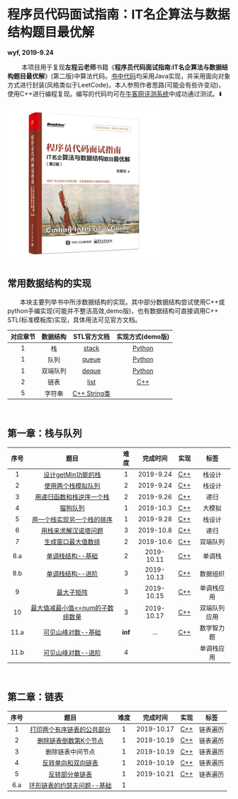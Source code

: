 # 程序员代码面试指南：IT名企算法与数据结构题目最优解

**wyf, 2019-9.24** 

&emsp; &emsp;本项目用于复现**左程云老师**书籍《**程序员代码面试指南:IT名企算法与数据结构题目最优解**》(第二版)中算法代码。[书中代码](http://www.broadview.com.cn/book/4889)均采用Java实现，并采用面向对象方式进行封装(风格类似于LeetCode)。本人参照作者思路(可能会有些许变动)，使用C++进行编程复现。编写的代码均可在[牛客网评测系统](https://www.nowcoder.com/ta/programmer-code-interview-guide)中成功通过测试。:arrow_down: 

![Cover](./Cover.jpg)

## 常用数据结构的实现

&emsp;&emsp;本块主要列举书中所涉数据结构的实现。其中部分数据结构尝试使用C++或python手编实现(可能并不整洁高效,demo版)，也有数据结构可直接调用C++ STL(标准模板库)实现，具体用法可见官方文档。

| 对应章节 | 数据结构 |                         STL官方文档                          |         实现方式(demo版)         |
| :------: | :------: | :----------------------------------------------------------: | :------------------------------: |
|    1     |    栈    |   [stack](http://www.cplusplus.com/reference/stack/stack/)   |    [Python](ADT_py/Stack.py)     |
|    1     |   队列   |   [queue](http://www.cplusplus.com/reference/queue/queue/)   |    [Python](ADT_py/Queue.py)     |
|    1     | 双端队列 |   [deque](http://www.cplusplus.com/reference/deque/deque/)   |    [Python](ADT_py/Deque.py)     |
|    2     |   链表   |    [list](http://www.cplusplus.com/reference/list/list/)     | [C++](ADT_cpp/LinkList_demo.cpp) |
|    5     |  字符串  | [C++ String类](http://www.cplusplus.com/reference/string/string/) |                                  |

</br>

## 第一章：栈与队列

| 序号 |                             题目                             |  难度   |  完成时间  |                          实现                           |     标签     |
| :--: | :----------------------------------------------------------: | :-----: | :--------: | :-----------------------------------------------------: | :----------: |
|  1   | [设计getMin功能的栈](https://www.nowcoder.com/practice/05e57ce2cd8e4a1eae8c3b0a7e9886be?tpId=101&tqId=33073&rp=1&ru=/ta/programmer-code-interview-guide&qru=/ta/programmer-code-interview-guide/question-ranking) |    1    | 2019-9.24  |           [C++](CH1_Stack_Queue/1_getMin.cpp)           |    栈设计    |
|  2   | [使用两个栈模拟队列](https://www.nowcoder.com/practice/6bc058b32ee54a5fa18c62f29bae9863?tpId=101&tqId=33074&tPage=1&rp=1&ru=/ta/programmer-code-interview-guide&qru=/ta/programmer-code-interview-guide/question-ranking) |    2    | 2019-9.24  |        [C++](CH1_Stack_Queue/2_stack_queue.cpp)         |    栈设计    |
|  3   | [用递归函数和栈逆序一个栈](https://www.nowcoder.com/practice/1de82c89cc0e43e9aa6ee8243f4dbefd?tpId=101&tqId=33075&rp=1&ru=/ta/programmer-code-interview-guide&qru=/ta/programmer-code-interview-guide/question-ranking) |    2    | 2019-9.26  | [C++](CH1_Stack_Queue/3_Inverse_Stack_by_Recursion.cpp) |     递归     |
|  4   | [猫狗队列](https://www.nowcoder.com/practice/8a7e04cff6a54b7095b94261d78108f5?tpId=101&tqId=33168&tPage=1&rp=1&ru=/ta/programmer-code-interview-guide&qru=/ta/programmer-code-interview-guide/question-ranking) |    1    | 2019-10.3  |       [C++](CH1_Stack_Queue/4_Dog_Cat_Queue.cpp)        |    大模拟    |
|  5   | [用一个栈实现另一个栈的排序](https://www.nowcoder.com/practice/ff8cba64e7894c5582deafa54cca8ff2?tpId=101&tqId=33081&tPage=1&rp=1&ru=/ta/programmer-code-interview-guide&qru=/ta/programmer-code-interview-guide/question-ranking) |    1    | 2019-9.28  |         [C++](CH1_Stack_Queue/5_Sort_Stack.cpp)         |    栈设计    |
|  6   | [用栈来求解汉诺塔问题](https://www.nowcoder.com/practice/1a2f618b3433487295657b3414f4e7c4?tpId=101&tqId=33090&tPage=1&rp=1&ru=/ta/programmer-code-interview-guide&qru=/ta/programmer-code-interview-guide/question-ranking) |    3    | 2019-10.8  |      [C++](CH1_Stack_Queue/6a_Hanoi_Recursive.cpp)      |     递归     |
|  7   | [生成窗口最大值数组](https://www.nowcoder.com/practice/b316c7f9617744b98fa311ae29ac516c?tpId=101&tqId=33083&tPage=1&rp=1&ru=/ta/programmer-code-interview-guide&qru=/ta/programmer-code-interview-guide/question-ranking) |    2    | 2019-10.6  |     [C++](CH1_Stack_Queue/7_Max_Windows_Array.cpp)      |   双端队列   |
| 8.a  | [单调栈结构--基础](https://www.nowcoder.com/practice/e3d18ffab9c543da8704ede8da578b55?tpId=101&tqId=33169&tPage=1&rp=1&ru=/ta/programmer-code-interview-guide&qru=/ta/programmer-code-interview-guide/question-ranking) |    2    | 2019-10.11 |      [C++](CH1_Stack_Queue/8b_Monotate_Stack.cpp)       |    单调栈    |
| 8.b  | [单调栈结构--进阶](https://www.nowcoder.com/practice/2a2c00e7a88a498693568cef63a4b7bb?tpId=101&tqId=33256&tPage=1&rp=1&ru=/ta/programmer-code-interview-guide&qru=/ta/programmer-code-interview-guide/question-ranking) |    3    | 2019-10.13 |      [C++](CH1_Stack_Queue/8c_Monotate_Stack.cpp)       |   数据组织   |
|  9   | [最大子矩阵](https://www.nowcoder.com/practice/ed610b2fea854791b7827e3111431056?tpId=101&tqId=33084&tPage=1&rp=1&ru=/ta/programmer-code-interview-guide&qru=/ta/programmer-code-interview-guide/question-ranking) |    3    | 2019-10.15 |       [C++](CH1_Stack_Queue/9_Max_SubMatrix.cpp)        |  单调栈应用  |
|  10  | [最大值减最小值<=num的子数组数量](https://www.nowcoder.com/practice/5fe02eb175974e18b9a546812a17428e?tpId=101&tqId=33086&tPage=1&rp=1&ru=/ta/programmer-code-interview-guide&qru=/ta/programmer-code-interview-guide/question-ranking) |    3    | 2019-10.17 |        [C++](CH1_Stack_Queue/10_Max_Min_Num.cpp)        | 双端队列应用 |
| 11.a | [可见山峰对数--基础](https://www.nowcoder.com/practice/80d076bcea594b86ba55b913de4c069d?tpId=101&tqId=33170&tPage=1&rp=1&ru=/ta/programmer-code-interview-guide&qru=/ta/programmer-code-interview-guide/question-ranking) | **inf** |    ...     |       [C++](CH1_Stack_Queue/11_Mountain_Num.cpp)        |  数学智力题  |
| 11.b | [可见山峰对数--进阶](https://www.nowcoder.com/practice/16d1047e9fa54cea8b5170b156d89e38?tpId=101&tqId=33173&tPage=1&rp=1&ru=/ta/programmer-code-interview-guide&qru=/ta/programmer-code-interview-guide/question-ranking) |    4    |            |                                                         |  单调栈应用  |

</br>

## 第二章：链表

| 序号 |                             题目                             | 难度 |  完成时间  |                       实现                        |   标签   |
| :--: | :----------------------------------------------------------: | :--: | :--------: | :-----------------------------------------------: | :------: |
|  1   | [打印两个有序链表的公共部分](https://www.nowcoder.com/practice/8943eea40dbb4185b187d80fd050fee9?tpId=101&tqId=33116&tPage=1&rp=1&ru=/ta/programmer-code-interview-guide&qru=/ta/programmer-code-interview-guide/question-ranking) |  1   | 2019-10.17 |     [C++](CH2_LinkedList/1_Overlap_List.cpp)      | 链表遍历 |
|  2   | [删除链表倒数第K个节点](https://www.nowcoder.com/practice/e5d90aac4c8b4628aa70d9b6597c0560?tpId=101&tqId=33117&tPage=1&rp=1&ru=/ta/programmer-code-interview-guide&qru=/ta/programmer-code-interview-guide/question-ranking) |  1   | 2019-10.19 |     [C++](CH2_LinkedList/2_Delete_Lastk.cpp)      | 链表遍历 |
|  3   |                       删除链表中间节点                       |  1   | 2019-10.19 |     [C++](CH2_LinkedList/3_Delete_Medium.cpp)     | 链表遍历 |
|  4   | [反转单向和双向链表](https://www.nowcoder.com/practice/b66a251dec8847f386bbe6cd96b7e9c8?tpId=101&tqId=33175&tPage=1&rp=1&ru=/ta/programmer-code-interview-guide&qru=/ta/programmer-code-interview-guide/question-ranking) |  1   | 2019-10.19 |  [C++](CH2_LinkedList/4_Reverse_LinkedList.cpp)   | 链表遍历 |
|  5   | [反转部分单链表](https://www.nowcoder.com/practice/f11155006f154419b0bef6de8918aea2?tpId=101&tqId=33176&tPage=1&rp=1&ru=/ta/programmer-code-interview-guide&qru=/ta/programmer-code-interview-guide/question-ranking) |  1   | 2019-10.21 | [C++](CH2_LinkedList/5_Reverse_SubLinkedList.cpp) | 链表遍历 |
| 6.a  | [环形链表的约瑟夫问题--基础](https://www.nowcoder.com/practice/c3b34059faf546d3a7ee28f2b0154286?tpId=101&tqId=33177&tPage=1&rp=1&ru=%2Fta%2Fprogrammer-code-interview-guide&qru=%2Fta%2Fprogrammer-code-interview-guide%2Fquestion-ranking) |  1   |            |                                                   |          |

</br>

